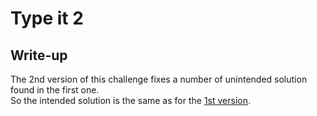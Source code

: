 # Type it 2

## Write-up

The 2nd version of this challenge fixes a number of unintended solution found in the first one.  
So the intended solution is the same as for the [1st version](../type_it).
